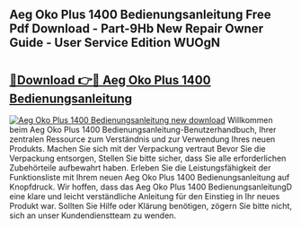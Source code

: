 ## Aeg Oko Plus 1400 Bedienungsanleitung Free Pdf Download - Part-9Hb New Repair Owner Guide - User Service Edition WUOgN

# <h2><a href="http://df13v4.blite.top/?on=Aeg+Oko+Plus+1400+Bedienungsanleitung">🔗Download 👉🔴 Aeg Oko Plus 1400 Bedienungsanleitung</a></h2>

[![Aeg Oko Plus 1400 Bedienungsanleitung new download](https://i.imgur.com/lujVjoI.png)](http://df13v4.blite.top/?on=Aeg+Oko+Plus+1400+Bedienungsanleitung)
Willkommen beim Aeg Oko Plus 1400 Bedienungsanleitung-Benutzerhandbuch, Ihrer zentralen Ressource zum Verständnis und zur Verwendung Ihres neuen Produkts. Machen Sie sich mit der Verpackung vertraut Bevor Sie die Verpackung entsorgen, Stellen Sie bitte sicher, dass Sie alle erforderlichen Zubehörteile aufbewahrt haben. Erleben Sie die Leistungsfähigkeit der Funktionsliste mit Ihrem neuen Aeg Oko Plus 1400 Bedienungsanleitung auf Knopfdruck. Wir hoffen, dass das Aeg Oko Plus 1400 BedienungsanleitungD eine klare und leicht verständliche Anleitung für den Einstieg in Ihr neues Produkt war. Sollten Sie Hilfe oder Klärung benötigen, zögern Sie bitte nicht, sich an unser Kundendienstteam zu wenden.

